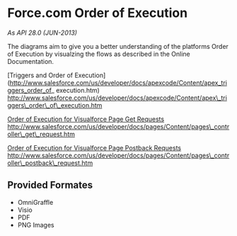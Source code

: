 Force.com Order of Execution
============================

_As API 28.0 (JUN-2013)_

The diagrams aim to give you a better understanding of the platforms Order of Execution by visualzing the 
flows as described in the Online Documentation.

[Triggers and Order of Execution](http://www.salesforce.com/us/developer/docs/apexcode/Content/apex_triggers_order_of_ execution.htm)
http://www.salesforce.com/us/developer/docs/apexcode/Content/apex\_triggers\_order\_of\_execution.htm

[Order of Execution for Visualforce Page Get Requests](http://www.salesforce.com/us/developer/docs/pages/Content/pages_controller_get_request.htm)
http://www.salesforce.com/us/developer/docs/pages/Content/pages\_controller\_get\_request.htm

[Order of Execution for Visualforce Page Postback Requests](http://www.salesforce.com/us/developer/docs/pages/Content/pages_controller_postback_request.htm)
http://www.salesforce.com/us/developer/docs/pages/Content/pages\_controller\_postback\_request.htm


## Provided Formates ##
- OmniGraffle
- Visio
- PDF
- PNG Images